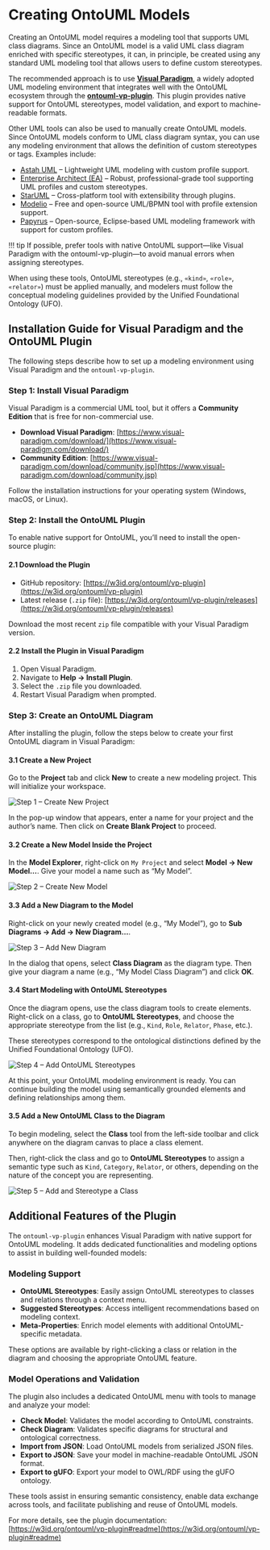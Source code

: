 # Creating OntoUML Models

Creating an OntoUML model requires a modeling tool that supports UML class diagrams. Since an OntoUML model is a valid UML class diagram enriched with specific stereotypes, it can, in principle, be created using any standard UML modeling tool that allows users to define custom stereotypes.

The recommended approach is to use [**Visual Paradigm**](https://www.visual-paradigm.com), a widely adopted UML modeling environment that integrates well with the OntoUML ecosystem through the [**ontouml-vp-plugin**](https://w3id.org/ontouml/vp-plugin). This plugin provides native support for OntoUML stereotypes, model validation, and export to machine-readable formats.

Other UML tools can also be used to manually create OntoUML models. Since OntoUML models conform to UML class diagram syntax, you can use any modeling environment that allows the definition of custom stereotypes or tags. Examples include:

- [Astah UML](https://astah.net/products/uml/) – Lightweight UML modeling with custom profile support.
- [Enterprise Architect (EA)](https://sparxsystems.com/products/ea/) – Robust, professional-grade tool supporting UML profiles and custom stereotypes.
- [StarUML](https://staruml.io) – Cross-platform tool with extensibility through plugins.
- [Modelio](https://www.modelio.org) – Free and open-source UML/BPMN tool with profile extension support.
- [Papyrus](https://www.eclipse.org/papyrus/) – Open-source, Eclipse-based UML modeling framework with support for custom profiles.

!!! tip
    If possible, prefer tools with native OntoUML support—like Visual Paradigm with the ontouml-vp-plugin—to avoid manual errors when assigning stereotypes.

When using these tools, OntoUML stereotypes (e.g., `«kind»`, `«role»`, `«relator»`) must be applied manually, and modelers must follow the conceptual modeling guidelines provided by the Unified Foundational Ontology (UFO).

## Installation Guide for Visual Paradigm and the OntoUML Plugin

The following steps describe how to set up a modeling environment using Visual Paradigm and the `ontouml-vp-plugin`.

### Step 1: Install Visual Paradigm

Visual Paradigm is a commercial UML tool, but it offers a **Community Edition** that is free for non-commercial use.

- **Download Visual Paradigm**: [https://www.visual-paradigm.com/download/](https://www.visual-paradigm.com/download/)
- **Community Edition**: [https://www.visual-paradigm.com/download/community.jsp](https://www.visual-paradigm.com/download/community.jsp)

Follow the installation instructions for your operating system (Windows, macOS, or Linux).

### Step 2: Install the OntoUML Plugin

To enable native support for OntoUML, you’ll need to install the open-source plugin:

#### 2.1 Download the Plugin

- GitHub repository: [https://w3id.org/ontouml/vp-plugin](https://w3id.org/ontouml/vp-plugin)
- Latest release (`.zip` file): [https://w3id.org/ontouml/vp-plugin/releases](https://w3id.org/ontouml/vp-plugin/releases)

Download the most recent `zip` file compatible with your Visual Paradigm version.

#### 2.2 Install the Plugin in Visual Paradigm

1. Open Visual Paradigm.
2. Navigate to **Help → Install Plugin**.
3. Select the `.zip` file you downloaded.
4. Restart Visual Paradigm when prompted.

### Step 3: Create an OntoUML Diagram

After installing the plugin, follow the steps below to create your first OntoUML diagram in Visual Paradigm:

#### 3.1 Create a New Project

Go to the **Project** tab and click **New** to create a new modeling project.
This will initialize your workspace.

![Step 1 – Create New Project](./assets/images/vp-step1.png)

In the pop-up window that appears, enter a name for your project and the author’s name.
Then click on **Create Blank Project** to proceed.

#### 3.2 Create a New Model Inside the Project

In the **Model Explorer**, right-click on `My Project` and select
**Model → New Model…**.
Give your model a name such as “My Model”.

![Step 2 – Create New Model](./assets/images/vp-step2.png)

#### 3.3 Add a New Diagram to the Model

Right-click on your newly created model (e.g., “My Model”), go to
**Sub Diagrams → Add → New Diagram…**.

![Step 3 – Add New Diagram](./assets/images/vp-step3.png)

In the dialog that opens, select **Class Diagram** as the diagram type.
Then give your diagram a name (e.g., “My Model Class Diagram”) and click **OK**.

#### 3.4 Start Modeling with OntoUML Stereotypes

Once the diagram opens, use the class diagram tools to create elements.
Right-click on a class, go to **OntoUML Stereotypes**, and choose the appropriate stereotype from the list (e.g., `Kind`, `Role`, `Relator`, `Phase`, etc.).

These stereotypes correspond to the ontological distinctions defined by the Unified Foundational Ontology (UFO).

![Step 4 – Add OntoUML Stereotypes](./assets/images/vp-step4.png)

At this point, your OntoUML modeling environment is ready. You can continue building the model using semantically grounded elements and defining relationships among them.

#### 3.5 Add a New OntoUML Class to the Diagram

To begin modeling, select the **Class** tool from the left-side toolbar and click anywhere on the diagram canvas to place a class element.

Then, right-click the class and go to **OntoUML Stereotypes** to assign a semantic type such as `Kind`, `Category`, `Relator`, or others, depending on the nature of the concept you are representing.

![Step 5 – Add and Stereotype a Class](./assets/images/vp-step5.png)

## Additional Features of the Plugin

The `ontouml-vp-plugin` enhances Visual Paradigm with native support for OntoUML modeling. It adds dedicated functionalities and modeling options to assist in building well-founded models:

### Modeling Support

- **OntoUML Stereotypes**: Easily assign OntoUML stereotypes to classes and relations through a context menu.
- **Suggested Stereotypes**: Access intelligent recommendations based on modeling context.
- **Meta-Properties**: Enrich model elements with additional OntoUML-specific metadata.

These options are available by right-clicking a class or relation in the diagram and choosing the appropriate OntoUML feature.

### Model Operations and Validation

The plugin also includes a dedicated OntoUML menu with tools to manage and analyze your model:

- **Check Model**: Validates the model according to OntoUML constraints.
- **Check Diagram**: Validates specific diagrams for structural and ontological correctness.
- **Import from JSON**: Load OntoUML models from serialized JSON files.
- **Export to JSON**: Save your model in machine-readable OntoUML JSON format.
- **Export to gUFO**: Export your model to OWL/RDF using the gUFO ontology.

These tools assist in ensuring semantic consistency, enable data exchange across tools, and facilitate publishing and reuse of OntoUML models.

For more details, see the plugin documentation:
[https://w3id.org/ontouml/vp-plugin#readme](https://w3id.org/ontouml/vp-plugin#readme)
